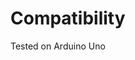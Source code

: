 Compatibility
===============

<!-- START COMPATIBILITY TABLE -->

Tested on Arduino Uno

<!-- END COMPATIBILITY TABLE -->
